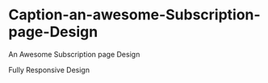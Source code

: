 # Caption-an-awesome-Subscription-page-Design
An Awesome Subscription page Design

Fully Responsive Design
